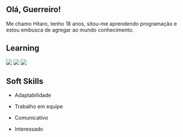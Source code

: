 ## Olá, Guerreiro!

Me chamo Hitaro, tenho 18 anos, sitou-me aprendendo programação e estou embusca de agregar ao mundo conhecimento.

## Learning

<img src="https://img.shields.io/badge/VS Code-0a6fa5" /> <img src="https://img.shields.io/badge/HTML-e44c26"/>
<img src="https://img.shields.io/badge/Python-646464">


## Soft Skills

* Adaptabilidade

* Trabalho em equipe

* Comunicativo

* Interessado






